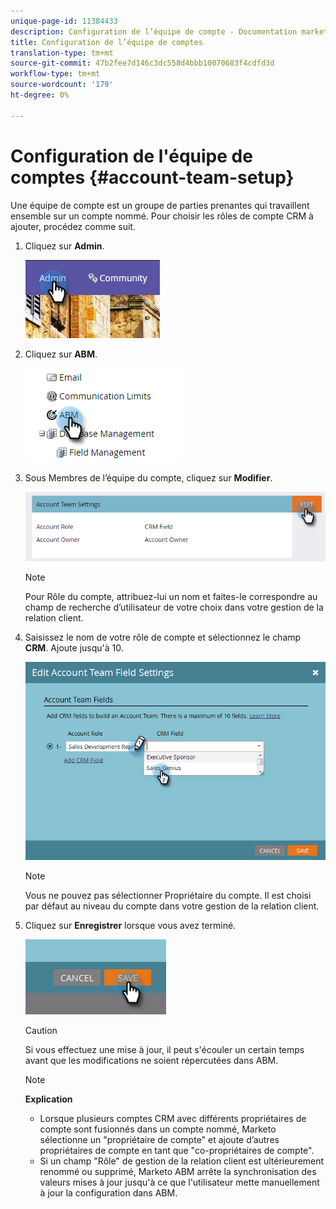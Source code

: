```yaml
---
unique-page-id: 11384433
description: Configuration de l’équipe de compte - Documentation marketing - Documentation du produit
title: Configuration de l’équipe de comptes
translation-type: tm+mt
source-git-commit: 47b2fee7d146c3dc558d4bbb10070683f4cdfd3d
workflow-type: tm+mt
source-wordcount: '179'
ht-degree: 0%

---
```



# Configuration de l&#39;équipe de comptes {#account-team-setup}

Une équipe de compte est un groupe de parties prenantes qui travaillent ensemble sur un compte nommé. Pour choisir les rôles de compte CRM à ajouter, procédez comme suit.

1. Cliquez sur **Admin**.

   ![](assets/one-3.png)

1. Cliquez sur **ABM**.

   ![](assets/two-3.png)

1. Sous Membres de l’équipe du compte, cliquez sur **Modifier**.

   ![](assets/3.png)

   >[!NOTE]
   >
   >Pour Rôle du compte, attribuez-lui un nom et faites-le correspondre au champ de recherche d’utilisateur de votre choix dans votre gestion de la relation client.

1. Saisissez le nom de votre rôle de compte et sélectionnez le champ **CRM**. Ajoute jusqu&#39;à 10.

   ![](assets/four-2.png)

   >[!NOTE]
   >
   >Vous ne pouvez pas sélectionner Propriétaire du compte. Il est choisi par défaut au niveau du compte dans votre gestion de la relation client.

1. Cliquez sur **Enregistrer** lorsque vous avez terminé.

   ![](assets/five-2.png)

   >[!CAUTION]
   >
   >Si vous effectuez une mise à jour, il peut s&#39;écouler un certain temps avant que les modifications ne soient répercutées dans ABM.

   >[!NOTE]
   >
   >**Explication**
   >
   >    
   >    
   >    * Lorsque plusieurs comptes CRM avec différents propriétaires de compte sont fusionnés dans un compte nommé, Marketo sélectionne un &quot;propriétaire de compte&quot; et ajoute d’autres propriétaires de compte en tant que &quot;co-propriétaires de compte&quot;.
   >    * Si un champ &quot;Rôle&quot; de gestion de la relation client est ultérieurement renommé ou supprimé, Marketo ABM arrête la synchronisation des valeurs mises à jour jusqu&#39;à ce que l&#39;utilisateur mette manuellement à jour la configuration dans ABM.


